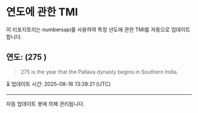 
# 연도에 관한 TMI

이 리포지토리는 numbersapi를 사용하여 특정 년도에 관한 TMI를 자동으로 업데이트합니다.

## 연도: (275 )
> 275 is the year that the Pallava dynasty begins in Southern India.

⏳ 업데이트 시간: 2025-08-16 13:39:21 (UTC)

---
자동 업데이트 봇에 의해 관리됩니다.
